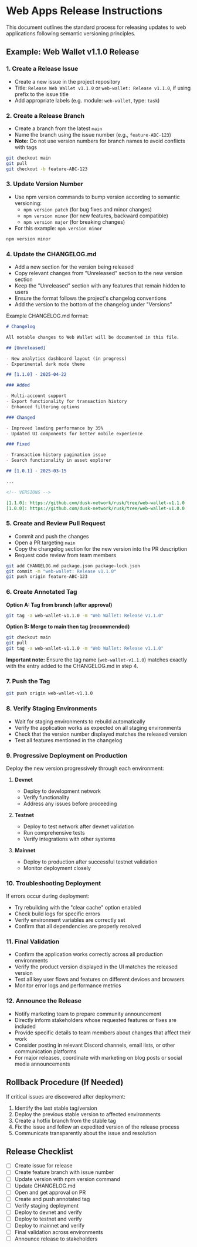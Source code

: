 # Web Apps Release Instructions

This document outlines the standard process for releasing updates to web applications following semantic versioning principles.

## Example: Web Wallet v1.1.0 Release

### 1. Create a Release Issue

- Create a new issue in the project repository
- Title: `Release Web Wallet v1.1.0` or `web-wallet: Release v1.1.0`, if using prefix to the issue title
- Add appropriate labels (e.g. module: `web-wallet`, type: `task`)

### 2. Create a Release Branch

- Create a branch from the latest `main`
- Name the branch using the issue number (e.g., `feature-ABC-123`)
- **Note:** Do not use version numbers for branch names to avoid conflicts with tags

```bash
git checkout main
git pull
git checkout -b feature-ABC-123
```

### 3. Update Version Number

- Use npm version commands to bump version according to semantic versioning:
  - `npm version patch` (for bug fixes and minor changes)
  - `npm version minor` (for new features, backward compatible)
  - `npm version major` (for breaking changes)
- For this example: `npm version minor`

```bash
npm version minor
```

### 4. Update the CHANGELOG.md

- Add a new section for the version being released
- Copy relevant changes from "Unreleased" section to the new version section
- Keep the "Unreleased" section with any features that remain hidden to users
- Ensure the format follows the project's changelog conventions
- Add the version to the bottom of the changelog under "Versions"

Example CHANGELOG.md format:

```markdown
# Changelog

All notable changes to Web Wallet will be documented in this file.

## [Unreleased]

- New analytics dashboard layout (in progress)
- Experimental dark mode theme

## [1.1.0] - 2025-04-22

### Added

- Multi-account support
- Export functionality for transaction history
- Enhanced filtering options

### Changed

- Improved loading performance by 35%
- Updated UI components for better mobile experience

### Fixed

- Transaction history pagination issue
- Search functionality in asset explorer

## [1.0.1] - 2025-03-15

...

<!-- VERSIONS -->

[1.1.0]: https://github.com/dusk-network/rusk/tree/web-wallet-v1.1.0
[1.0.0]: https://github.com/dusk-network/rusk/tree/web-wallet-v1.0.0
```

### 5. Create and Review Pull Request

- Commit and push the changes
- Open a PR targeting `main`
- Copy the changelog section for the new version into the PR description
- Request code review from team members

```bash
git add CHANGELOG.md package.json package-lock.json
git commit -m "web-wallet: Release v1.1.0"
git push origin feature-ABC-123
```

### 6. Create Annotated Tag

**Option A: Tag from branch (after approval)**

```bash
git tag -a web-wallet-v1.1.0 -m "Web Wallet: Release v1.1.0"
```

**Option B: Merge to main then tag (recommended)**

```bash
git checkout main
git pull
git tag -a web-wallet-v1.1.0 -m "Web Wallet: Release v1.1.0"
```

**Important note:** Ensure the tag name (`web-wallet-v1.1.0`) matches exactly with the entry added to the CHANGELOG.md in step 4.

### 7. Push the Tag

```bash
git push origin web-wallet-v1.1.0
```

### 8. Verify Staging Environments

- Wait for staging environments to rebuild automatically
- Verify the application works as expected on all staging environments
- Check that the version number displayed matches the released version
- Test all features mentioned in the changelog

### 9. Progressive Deployment on Production

Deploy the new version progressively through each environment:

1. **Devnet**

   - Deploy to development network
   - Verify functionality
   - Address any issues before proceeding

2. **Testnet**

   - Deploy to test network after devnet validation
   - Run comprehensive tests
   - Verify integrations with other systems

3. **Mainnet**
   - Deploy to production after successful testnet validation
   - Monitor deployment closely

### 10. Troubleshooting Deployment

If errors occur during deployment:

- Try rebuilding with the "clear cache" option enabled
- Check build logs for specific errors
- Verify environment variables are correctly set
- Confirm that all dependencies are properly resolved

### 11. Final Validation

- Confirm the application works correctly across all production environments
- Verify the product version displayed in the UI matches the released version
- Test all key user flows and features on different devices and browsers
- Monitor error logs and performance metrics

### 12. Announce the Release

- Notify marketing team to prepare community announcement
- Directly inform stakeholders whose requested features or fixes are included
- Provide specific details to team members about changes that affect their work
- Consider posting in relevant Discord channels, email lists, or other communication platforms
- For major releases, coordinate with marketing on blog posts or social media announcements

## Rollback Procedure (If Needed)

If critical issues are discovered after deployment:

1. Identify the last stable tag/version
2. Deploy the previous stable version to affected environments
3. Create a hotfix branch from the stable tag
4. Fix the issue and follow an expedited version of the release process
5. Communicate transparently about the issue and resolution

## Release Checklist

- [ ] Create issue for release
- [ ] Create feature branch with issue number
- [ ] Update version with npm version command
- [ ] Update CHANGELOG.md
- [ ] Open and get approval on PR
- [ ] Create and push annotated tag
- [ ] Verify staging deployment
- [ ] Deploy to devnet and verify
- [ ] Deploy to testnet and verify
- [ ] Deploy to mainnet and verify
- [ ] Final validation across environments
- [ ] Announce release to stakeholders
